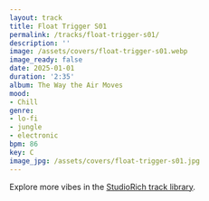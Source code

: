 ```yaml
---
layout: track
title: Float Trigger S01
permalink: /tracks/float-trigger-s01/
description: ''
image: /assets/covers/float-trigger-s01.webp
image_ready: false
date: 2025-01-01
duration: '2:35'
album: The Way the Air Moves
mood:
- Chill
genre:
- lo-fi
- jungle
- electronic
bpm: 86
key: C
image_jpg: /assets/covers/float-trigger-s01.jpg
---
```


Explore more vibes in the [StudioRich track library](/tracks/).
